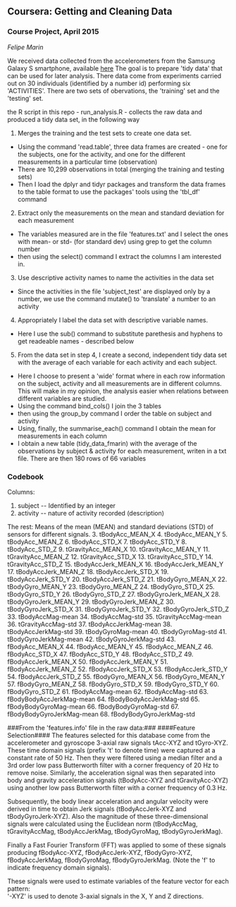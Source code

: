 ## Coursera: Getting and Cleaning Data ##
### Course Project, April 2015 ###
*Felipe Marin*

We received data collected from the accelerometers from the Samsung Galaxy S smartphone, available [here](https://d396qusza40orc.cloudfront.net/getdata%2Fprojectfiles%2FUCI%20HAR%20Dataset.zip)
The goal is to prepare 'tidy data' that can be used for later analysis. There data come from experiments carried out on 30 individuals (identified by a number id) performing 
six 'ACTIVITIES'.  There are two sets of obervations, the 'training' set and the 'testing' set. 

the  R script in this repo - run_analysis.R - collects the raw data and produced a tidy data set, in the following way

1. Merges the training and the test sets to create one data set.
  - Using the command 'read.table', three data frames are created - one for the subjects, one for the activity, and one for the different measurements in a particular time (observation)
  - There are 10,299 observations in total (merging the training and testing sets)
  - Then I load the dplyr and tidyr packages and transform the data frames to the table format to use the packages' tools using the 'tbl_df' command

2. Extract only the measurements on the mean and standard deviation for each measurement
  - The variables measured are in the file 'features.txt' and I select the ones with mean- or std- (for standard dev) using grep to get the column number
  - then using the select() command I extract the columns I am interested in. 
  
3. Use descriptive activity names to name the activities in the data set
  - Since the activities in the file 'subject_test' are displayed only by a number, we use the command  mutate() to 'translate' a number to an activity
  
4. Appropriately I label the data set with descriptive variable names. 
  - Here I use the sub() command to substitute parethesis and hyphens to get readeable names - described below

5. From the data set in step 4, I create a second, independent tidy data set with the average of each variable for each activity and each subject.
  - Here I choose to present a 'wide' format where in each row information on the subject, activity and all measurements are in different columns. This will make in my opinion,
the analysis easier when relations between different variables are studied. 
  - Using the command bind_cols() I join the 3 tables 
  - then using the group_by command I order the table on subject and activity
  - Using, finally, the summarise_each() command I obtain the mean for measurements in each column
  - I obtain a new table (tidy_data_fmarin) with the average of the observations by subject & activity for each measurement, writen in a txt file. There are then 180 rows of 66 variables


### Codebook ### 
Columns:
  1. subject -- Identified by an integer 
  2. activity -- nature of activity recorded (description)

The rest: Means of the mean  (MEAN) and standard deviations (STD) of sensors for different signals. 
  3.	tBodyAcc_MEAN_X
  4.	tBodyAcc_MEAN_Y
  5.	tBodyAcc_MEAN_Z
  6.	tBodyAcc_STD_X
  7.	tBodyAcc_STD_Y
  8.	tBodyAcc_STD_Z
  9.	tGravityAcc_MEAN_X
  10.	tGravityAcc_MEAN_Y
  11.	tGravityAcc_MEAN_Z
  12.	tGravityAcc_STD_X
  13.	tGravityAcc_STD_Y
  14.	tGravityAcc_STD_Z
  15.	tBodyAccJerk_MEAN_X
  16.	tBodyAccJerk_MEAN_Y
  17.	tBodyAccJerk_MEAN_Z
  18.	tBodyAccJerk_STD_X
  19.	tBodyAccJerk_STD_Y
  20.	tBodyAccJerk_STD_Z
  21.	tBodyGyro_MEAN_X
  22.	tBodyGyro_MEAN_Y
  23.	tBodyGyro_MEAN_Z
  24.	tBodyGyro_STD_X
  25.	tBodyGyro_STD_Y
  26.	tBodyGyro_STD_Z
  27.	tBodyGyroJerk_MEAN_X
  28.	tBodyGyroJerk_MEAN_Y
  29.	tBodyGyroJerk_MEAN_Z
  30.	tBodyGyroJerk_STD_X
  31.	tBodyGyroJerk_STD_Y
  32.	tBodyGyroJerk_STD_Z
  33.	tBodyAccMag-mean
  34.	tBodyAccMag-std
  35.	tGravityAccMag-mean
  36.	tGravityAccMag-std
  37.	tBodyAccJerkMag-mean
  38.	tBodyAccJerkMag-std
  39.	tBodyGyroMag-mean
  40.	tBodyGyroMag-std
  41.	tBodyGyroJerkMag-mean
  42.	tBodyGyroJerkMag-std
  43.	fBodyAcc_MEAN_X
  44.	fBodyAcc_MEAN_Y
  45.	fBodyAcc_MEAN_Z
  46.	fBodyAcc_STD_X
  47.	fBodyAcc_STD_Y
  48.	fBodyAcc_STD_Z
  49.	fBodyAccJerk_MEAN_X
  50.	fBodyAccJerk_MEAN_Y
  51.	fBodyAccJerk_MEAN_Z
  52.	fBodyAccJerk_STD_X
  53.	fBodyAccJerk_STD_Y
  54.	fBodyAccJerk_STD_Z
  55.	fBodyGyro_MEAN_X
  56.	fBodyGyro_MEAN_Y
  57.	fBodyGyro_MEAN_Z
  58.	fBodyGyro_STD_X
  59.	fBodyGyro_STD_Y
  60.	fBodyGyro_STD_Z
  61.	fBodyAccMag-mean
  62.	fBodyAccMag-std
  63.	fBodyBodyAccJerkMag-mean
  64.	fBodyBodyAccJerkMag-std
  65.	fBodyBodyGyroMag-mean
  66.	fBodyBodyGyroMag-std
  67.	fBodyBodyGyroJerkMag-mean
  68. fBodyBodyGyroJerkMag-std

###From the 'features.info' file in the raw data:###
####Feature Selection#### 
The features selected for this database come from the accelerometer and gyroscope 3-axial raw signals tAcc-XYZ and tGyro-XYZ. These time domain signals (prefix 't' to denote time) were captured at a constant rate of 50 Hz. Then they were filtered using a median filter and a 3rd order low pass Butterworth filter with a corner frequency of 20 Hz to remove noise. Similarly, the acceleration signal was then separated into body and gravity acceleration signals (tBodyAcc-XYZ and tGravityAcc-XYZ) using another low pass Butterworth filter with a corner frequency of 0.3 Hz. 

Subsequently, the body linear acceleration and angular velocity were derived in time to obtain Jerk signals (tBodyAccJerk-XYZ and tBodyGyroJerk-XYZ). Also the magnitude of these three-dimensional signals were calculated using the Euclidean norm (tBodyAccMag, tGravityAccMag, tBodyAccJerkMag, tBodyGyroMag, tBodyGyroJerkMag). 

Finally a Fast Fourier Transform (FFT) was applied to some of these signals producing fBodyAcc-XYZ, fBodyAccJerk-XYZ, fBodyGyro-XYZ, fBodyAccJerkMag, fBodyGyroMag, fBodyGyroJerkMag. (Note the 'f' to indicate frequency domain signals). 

These signals were used to estimate variables of the feature vector for each pattern:  
'-XYZ' is used to denote 3-axial signals in the X, Y and Z directions.


